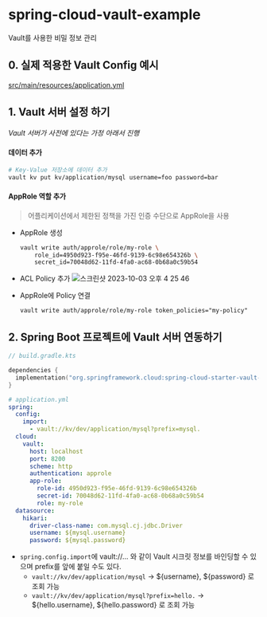 # spring-cloud-vault-example
Vault를 사용한 비밀 정보 관리

## 0. 실제 적용한 Vault Config 예시
[src/main/resources/application.yml](https://github.com/yellowsunn/spring-cloud-vault-example/blob/main/src/main/resources/application.yml)

## 1. Vault 서버 설정 하기
*Vault 서버가 사전에 있다는 가정 아래서 진행*

#### 데이터 추가
```bash
# Key-Value 저장소에 데이터 추가
vault kv put kv/application/mysql username=foo password=bar
```

#### AppRole 역할 추가
> 어플리케이션에서 제한된 정책을 가진 인증 수단으로 AppRole을 사용
* AppRole 생성
  ```bash
  vault write auth/approle/role/my-role \
	  role_id=4950d923-f95e-46fd-9139-6c98e654326b \
	  secret_id=70048d62-11fd-4fa0-ac68-0b68a0c59b54
  ```
* ACL Policy 추가
![스크린샷 2023-10-03 오후 4 25 46](https://github.com/yellowsunn/spring-cloud-vault-example/assets/43487002/25e1ee02-14ee-4d7a-a857-8efd9fde0499)

* AppRole에 Policy 연결
  ```
  vault write auth/approle/role/my-role token_policies="my-policy"
  ```

## 2. Spring Boot 프로젝트에 Vault 서버 연동하기
```kotlin
// build.gradle.kts

dependencies {
  implementation("org.springframework.cloud:spring-cloud-starter-vault-config")
}

```

```yml
# application.yml
spring:
  config:
    import:
      - vault://kv/dev/application/mysql?prefix=mysql.
  cloud:
    vault:
      host: localhost
      port: 8200
      scheme: http
      authentication: approle
      app-role:
        role-id: 4950d923-f95e-46fd-9139-6c98e654326b
        secret-id: 70048d62-11fd-4fa0-ac68-0b68a0c59b54
        role: my-role
  datasource:
    hikari:
      driver-class-name: com.mysql.cj.jdbc.Driver
      username: ${mysql.username}
      password: ${mysql.password}
```
* `spring.config.import`에 vault://... 와 같이 Vault 시크릿 정보를 바인딩할 수 있으며 prefix를 앞에 붙일 수도 있다.
  * `vault://kv/dev/application/mysql` -> ${username}, ${password} 로 조회 가능
  * `vault://kv/dev/application/mysql?prefix=hello.` -> ${hello.username}, ${hello.password} 로 조회 가능
